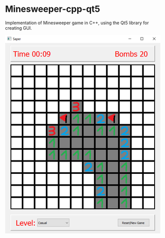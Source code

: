 # Minesweeper-cpp-qt5
Implementation of Minesweeper game in C++, using the Qt5 library for creating GUI.

![alt text](https://github.com/DzikiCzosnek99/Minesweeper-cpp-qt5/blob/main/game.png?raw=true)
